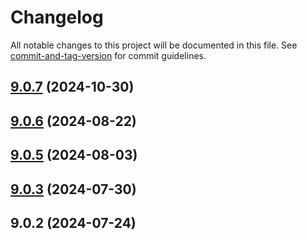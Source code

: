 # Changelog

All notable changes to this project will be documented in this file. See [commit-and-tag-version](https://github.com/absolute-version/commit-and-tag-version) for commit guidelines.

## [9.0.7](https://github.com/haxtheweb/open-apis/compare/v9.0.6...v9.0.7) (2024-10-30)

## [9.0.6](https://github.com/haxtheweb/open-apis/compare/v9.0.5...v9.0.6) (2024-08-22)

## [9.0.5](https://github.com/haxtheweb/open-apis/compare/v9.0.3...v9.0.5) (2024-08-03)

## [9.0.3](https://github.com/haxtheweb/open-apis/compare/v9.0.2...v9.0.3) (2024-07-30)

## 9.0.2 (2024-07-24)
